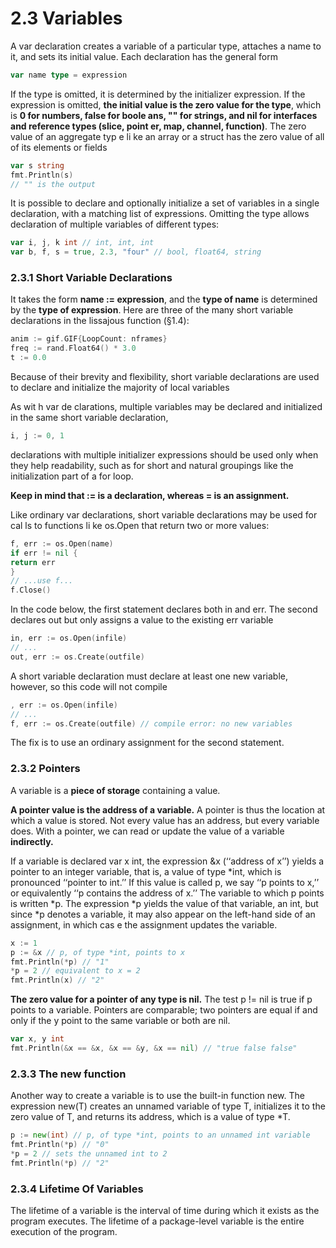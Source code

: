 # 2.3 Variables
A var declaration creates a variable of a particular type, attaches a name to it, and sets its initial value. Each declaration has the general form

``` go
var name type = expression 
```

If the type is omitted, it is determined by the initializer expression. If the expression is omitted, **the initial value is
the zero value for the type**, which is **0 for numbers, false for boole ans, "" for strings, and nil
for interfaces and reference types (slice, point er, map, channel, function)**. The zero value of an
aggregate typ e li ke an array or a struct has the zero value of all of its elements or fields


```go
var s string
fmt.Println(s) 
// "" is the output
```

It is possible to declare and optionally initialize a set of variables in a single declaration, with a
matching list of expressions. Omitting the type allows declaration of multiple variables of different types:

```go
var i, j, k int // int, int, int
var b, f, s = true, 2.3, "four" // bool, float64, string
```

### 2.3.1 Short Variable Declarations

It takes the form **name := expression**, and the **type of name** is
determined by the **type of expression**. Here are three of the many short variable declarations
in the lissajous function (§1.4):

```go
anim := gif.GIF{LoopCount: nframes}
freq := rand.Float64() * 3.0
t := 0.0
```

Because of their brevity and flexibility, short variable declarations are used to declare and initialize the majority of local variables

As wit h var de clarations, multiple variables may be declared and initialized in the same short
variable declaration,

```go
i, j := 0, 1
```

declarations with multiple initializer expressions should be used only when they help readability, such as for short and natural groupings like the initialization part of a for loop.

**Keep in mind that := is a declaration, whereas = is an assignment.**

Like ordinary var declarations, short variable declarations may be used for cal ls to functions
li ke os.Open that return two or more values:

```go
f, err := os.Open(name)
if err != nil {
return err
}
// ...use f...
f.Close()
```

In the code below, the first statement declares both in and err. The second declares out but
only assigns a value to the existing err variable

```go
in, err := os.Open(infile)
// ...
out, err := os.Create(outfile)
```

A short variable declaration must declare at least one new variable, however, so this code will
not compile

```go
, err := os.Open(infile)
// ...
f, err := os.Create(outfile) // compile error: no new variables
```

The fix is to use an ordinary assignment for the second statement.


### 2.3.2 Pointers

A variable is a **piece of storage** containing a value.

**A pointer value is the address of a variable.** A pointer is thus the location at which a value is
stored. Not every value has an address, but every variable does. With a pointer, we can read
or update the value of a variable **indirectly.**

If a variable is declared var x int, the expression &x (‘‘address of x’’) yields a pointer to an
integer variable, that is, a value of type *int, which is pronounced ‘‘pointer to int.’’ If this value is called p,
we say ‘‘p points to x,’’ or equivalently ‘‘p contains the address of x.’’ The variable to which p points is written *p. The expression *p yields 
the value of that variable, an int, but since *p denotes a variable, it may also appear on the left-hand side of an assignment,
in which cas e the assignment updates the variable.


```go
x := 1
p := &x // p, of type *int, points to x
fmt.Println(*p) // "1"
*p = 2 // equivalent to x = 2
fmt.Println(x) // "2"
```

**The zero value for a pointer of any type is nil.** The test p != nil is true if p points to a variable. Pointers 
are comparable; two pointers are equal if and only if the y point to the same
variable or both are nil.

```go
var x, y int
fmt.Println(&x == &x, &x == &y, &x == nil) // "true false false"
```


### 2.3.3 The new function

Another way to create a variable is to use the built-in function new. The expression new(T)
creates an unnamed variable of type T, initializes it to the zero value of T, and returns its
address, which is a value of type *T.

```go
p := new(int) // p, of type *int, points to an unnamed int variable
fmt.Println(*p) // "0"
*p = 2 // sets the unnamed int to 2
fmt.Println(*p) // "2"
```


### 2.3.4 Lifetime Of Variables

The lifetime of a variable is the interval of time during which it exists as the program executes.
The lifetime of a package-level variable is the entire execution of the program.